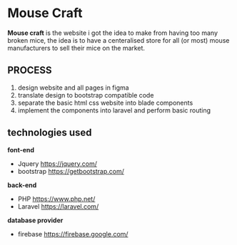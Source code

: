 # Mouse Craft
**Mouse craft** is the website i got the idea to make from having too many broken mice, the idea is to have a centeralised store for all (or most) mouse manufacturers to sell their mice on the market.


## PROCESS
1. design website and all pages in figma
2. translate design to bootstrap compatible code 
3. separate the basic html css website into blade components 
4. implement the components into laravel and perform basic routing


## technologies used 
**font-end**
  - Jquery https://jquery.com/
  - bootstrap https://getbootstrap.com/
  
**back-end**
  - PHP https://www.php.net/
  - Laravel https://laravel.com/
  
**database provider**
  - firebase https://firebase.google.com/
